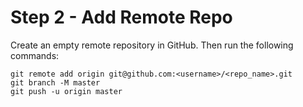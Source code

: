 # Step 2 - Add Remote Repo

Create an empty remote repository in GitHub. Then run the following commands:

```shell
git remote add origin git@github.com:<username>/<repo_name>.git
git branch -M master
git push -u origin master
```
